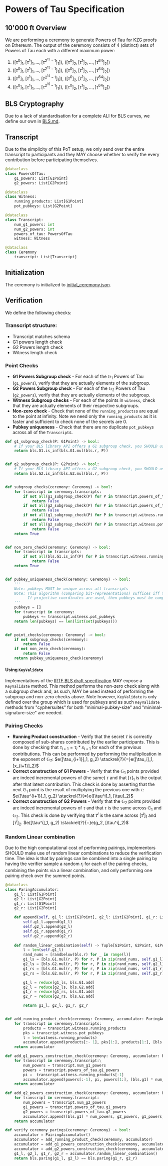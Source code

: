 # Powers of Tau Specification


## 10'000 ft Overview
We are performing a ceremony to generate Powers of Tau for KZG proofs on Ethereum. The output of the ceremony consists of 4 (distinct) sets of Powers of Tau each with a different maximum power:
1. $([\tau^0]_1, [\tau^1]_1, \dots, [\tau^{2^{12}-1}]_1])$, $([\tau^0]_2, [\tau^1]_2, \dots, [\tau^{64}]_2])$
2. $([\tau^0]_1, [\tau^1]_1, \dots, [\tau^{2^{13}-1}]_1])$, $([\tau^0]_2, [\tau^1]_2, \dots, [\tau^{64}]_2])$
3. $([\tau^0]_1, [\tau^1]_1, \dots, [\tau^{2^{14}-1}]_1])$, $([\tau^0]_2, [\tau^1]_2, \dots, [\tau^{64}]_2])$
4. $([\tau^0]_1, [\tau^1]_1, \dots, [\tau^{2^{15}-1}]_1])$, $([\tau^0]_2, [\tau^1]_2, \dots, [\tau^{64}]_2])$

## BLS Cryptography

Due to a lack of standardisation for a complete ALI for BLS curves, we define our own in [BLS.md](/BLS.md).

## Transcript

Due to the simplicity of this PoT setup, we only send over the entire transcript to participants and they MAY choose whether to verify the every contribution before participating themselves.

```python
@dataclass
class PowersOfTau:
    g1_powers: List[G1Point]
    g2_powers: List[G2Point]
```

```python
@dataclass
class Witness:
    running_products: List[G1Point]
    pot_pubkeys: List[G2Point]
```

```python
@dataclass
class Transcript:
    num_g1_powers: int
    num_g2_powers: int
    powers_of_tau: PowersOfTau
    witness: Witness
```

```python
@dataclass
class Ceremony
    transcript: List[Transcript]
```

## Initialization

The ceremony is initialized to [initial_ceremony.json](./initial_ceremony.json).

## Verification

We define the following checks:

### Transcript structure:

- Transcript matches schema
- G1 powers length check
- G2 Powers length check
- Witness length check

### Point Checks

- __G1 Powers Subgroup check__ - For each of the $\mathbb{G}_1$ Powers of Tau (`g1_powers`), verify that they are actually elements of the subgroup.
- __G2 Powers Subgroup check__ - For each of the $\mathbb{G}_2$ Powers of Tau (`g2_powers`), verify that they are actually elements of the subgroup.
- __Witness Subgroup checks__ - For each of the points in `witness`, check that they are actually elements of their respective subgroups.
- __Non-zero check__ - Check that none of the `running_products`s are equal to the point at infinity. Note we need only the `running_products` as it is faster and sufficient to check none of the secrets are 0.
- __Pubkey uniqueness__ - Check that there are no duplicate `pot_pubkey`s across all of the `Transcript`s.

```python
def g1_subgroup_check(P: G1Point) -> bool:
    # If your BLS library API offers a G1 subgroup check, you SHOULD use that as it is likely much faster
    return bls.G1.is_inf(bls.G1.mul(bls.r, P))


def g2_subgroup_check(P: G2Point) -> bool:
    # If your BLS library API offers a G2 subgroup check, you SHOULD use that as it is likely much faster
    return bls.G2.is_inf(bls.G2.mul(bls.r, P))


def subgroup_checks(ceremony: Ceremony) -> bool:
    for transcript in ceremony.transcripts:
        if not all(g1_subgroup_check(P) for P in transcript.powers_of_tau.g1_powers):
            return False
        if not all(g2_subgroup_check(P) for P in transcript.powers_of_tau.g2_powers):
            return False
        if not all(g1_subgroup_check(P) for P in transcript.witness.running_products):
            return False
        if not all(g2_subgroup_check(P) for P in transcript.witness.pot_pubkeys):
            return False
    return True


def non_zero_check(ceremony: Ceremony) -> bool:
    for transcript in transcripts:
        if not all(bls.G1.is_inf(P) for P in transcript.witness.running_products):
            return False
    return True


def pubkey_uniqueness_check(ceremony: Ceremony) -> bool:
    '''
    Note: pubkeys MUST be unique across all transcripts
    Note: This algorithm (comparing bit-representations) suffices iff the pubkeys are stored in affine co-ordinates.
          If projective coordinates are used, then pubkeys must be compared using bls.G2.is_equal()
    '''
    pubkeys = []
    for transcript in ceremony:
        pubkeys += transcript.witness.pot_pubkeys
    return len(pubkeys) == len(list(set(pubkeys)))


def point_checks(ceremony: Ceremony) -> bool:
    if not subgroup_checks(ceremony):
        return False
    if not non_zero_check(ceremony):
        return False
    return pubkey_uniqueness_check(ceremony)
```

#### Using `KeyValidate`

Implementations of the [IRTF BLS draft specification](https://datatracker.ietf.org/doc/html/draft-irtf-cfrg-bls-signature-04#section-2.5) MAY expose a `KeyValidate` method. This method performs the non-zero check along with a subgroup check and, as such, MAY be used instead of performing the subgroup and non-zero checks above. Note however, `KeyValidate` is only defined over the group which is used for pubkeys and as such `KeyValidate` methods from "cyphersuites" for both "minimal-pubkey-size" and "minimal-signature-size" are needed. 

### Pairing Checks

- __Running Product construction__ - Verify that the secret $\tau$ is correctly composed of sub-shares contributed by the earlier participants. This is done by checking that $\tau_{i+1} = \tau_i * x_{i+1}$ for each of the previous contributions. This can be performed by performing the multiplication in the exponent of $\mathbb{G}_T$: $e([\tau_{i+1}]_1, g_2) \stackrel{?}{=}e([\tau_i]_1, [x_{i+1}]_2)$
- __Correct construction of G1 Powers__ - Verify that the $\mathbb{G}_1$ points provided are indeed incremental powers of (the same) $\tau$ and that $[\tau]_1$ is the output after that latest contribution. This check is done by asserting that the next $\mathbb{G}_1$ point is the result of multiplying the previous one with $\tau$: $e([\tau^{i+1}]_1, g_2) \stackrel{?}{=}e([\tau^i]_1, [\tau]_2)$
- __Correct construction of G2 Powers__ - Verify that the $\mathbb{G}_2$ points provided are indeed incremental powers of $\tau$ and that $\tau$ is the same across $\mathbb{G}_1$ and $\mathbb{G}_2$. This check is done by verifying that $\tau^i$ is the same across $[\tau^i]_1$ and $[\tau^i]_2$. $e([\tau^i]_1, g_2) \stackrel{?}{=}e(g_2, [\tau^i]_2)$


### Random Linear combination

Due to the high computational cost of performing pairings, implementors SHOULD make use of random linear combinations to reduce the verification time. The idea is that by pairings can be combined into a single pairing by having the verifier sample a random $r_i$ for each of the pairing checks, combining the points via a linear combination, and only performing one pairing check over the summed points.

```python
@dataclass
class ParingAccumulator:
    g1_l: List[G1Point]
    g2_l: List[G2Point]
    g1_r: List[G1Point]
    g2_r: List[G2Point]

    def append(self, g1_l: List[G1Point], g2_l: List[G2Point], g1_r: List[G1Point], g2_r: List[G2Point]) -> None:
        self.g1_l.append(g1_l)
        self.g2_l.append(g2_l)
        self.g1_r.append(g1_r)
        self.g2_r.append(g2_r)
    
    def random_linear_combination(self) -> Tuple[G1Point, G2Point, G1Point, G2Point]:
        l = len(self.g1_l)
        rand_nums = [randbelow(bls.r) for _ in range(l)]
        g1_ls = [bls.G1.mul(r, P) for r, P in zip(rand_nums, self.g1_l)]
        g2_ls = [bls.G2.mul(r, P) for r, P in zip(rand_nums, self.g2_l)]
        g1_rs = [bls.G1.mul(r, P) for r, P in zip(rand_nums, self.g1_r)]
        g2_rs = [bls.G2.mul(r, P) for r, P in zip(rand_nums, self.g2_r)]

        g1_l = reduce[g1_ls, bls.G1.add]
        g2_l = reduce[g2_ls, bls.G2.add]
        g1_r = reduce[g1_rs, bls.G1.add]
        g2_r = reduce[g2_rs, bls.G2.add]

        return g1_l, g2_l, g1_r, g2_r


def add_running_product_check(ceremony: Ceremony, accumulator: ParingAccumulator) -> PairingAccumulator:
    for transcript in ceremony.transcripts:
        products = transcript.witness.running_products
        pks = transcript.witness.pot_pubkeys
        l = len(witness.running_products)
        accumulator.append(products[:- 1], pks[1:], products[1:], [bls.g1] * l)
    return accumulator

def add_g1_powers_construction_check(ceremony: Ceremony, accumulator: ParingAccumulator) -> PairingAccumulator:
    for transcript in ceremony.transcript:\
        num_powers = transcript.num_g1_powers
        powers = transcript.powers_of_tau.g1_powers
        pi =  transcript.witness.running_products[-1]
        accumulator.append(powers[:-1], pi, powers[1:], [bls.g1] * num_powers)
    return accumulator

def add_g2_powers_construction_check(ceremony: Ceremony, accumulator: ParingAccumulator) -> PairingAccumulator:
    for transcript in ceremony.transcript:
        num_powers = transcript.num_g2_powers
        g1_powers = transcript.powers_of_tau.g1_powers
        g2_powers = transcript.powers_of_tau.g2_powers
        accumulator.append([bls.g1] * num_powers, g2_powers, g1_powers, [bls.g2] * num_powers)
    return accumulator

def verify_ceremony_parings(ceremony: Ceremony) -> bool:
    accumulator = PairingAccumulator()
    accumulator = add_running_product_check(ceremony, accumulator)
    accumulator = add_g1_powers_construction_check(ceremony, accumulator)
    accumulator = add_g2_powers_construction_check(ceremony, accumulator)
    g1_l, g2_l, g1_r, g2_r = accumulator.random_linear_combination()
    return bls.paring(g1_l, g2_l) == bls.paring(g1_r, g2_r)
```
